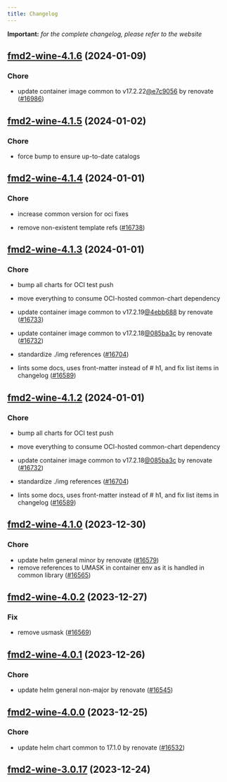 ```yaml
---
title: Changelog
---
```


**Important:**
*for the complete changelog, please refer to the website*




## [fmd2-wine-4.1.6](https://github.com/truecharts/charts/compare/fmd2-wine-4.1.5...fmd2-wine-4.1.6) (2024-01-09)

### Chore



- update container image common to v17.2.22[@e7c9056](https://github.com/e7c9056) by renovate ([#16986](https://github.com/truecharts/charts/issues/16986))


## [fmd2-wine-4.1.5](https://github.com/truecharts/charts/compare/fmd2-wine-4.1.4...fmd2-wine-4.1.5) (2024-01-02)

### Chore



- force bump to ensure up-to-date catalogs


## [fmd2-wine-4.1.4](https://github.com/truecharts/charts/compare/fmd2-wine-4.1.3...fmd2-wine-4.1.4) (2024-01-01)

### Chore



- increase common version for oci fixes

- remove non-existent template refs ([#16738](https://github.com/truecharts/charts/issues/16738))


## [fmd2-wine-4.1.3](https://github.com/truecharts/charts/compare/fmd2-wine-4.1.0...fmd2-wine-4.1.3) (2024-01-01)

### Chore



- bump all charts for OCI test push

- move everything to consume OCI-hosted common-chart dependency

- update container image common to v17.2.19[@4ebb688](https://github.com/4ebb688) by renovate ([#16733](https://github.com/truecharts/charts/issues/16733))

- update container image common to v17.2.18[@085ba3c](https://github.com/085ba3c) by renovate ([#16732](https://github.com/truecharts/charts/issues/16732))

- standardize ./img references ([#16704](https://github.com/truecharts/charts/issues/16704))

- lints some docs, uses front-matter instead of # h1, and fix list items in changelog ([#16589](https://github.com/truecharts/charts/issues/16589))


## [fmd2-wine-4.1.2](https://github.com/truecharts/charts/compare/fmd2-wine-4.1.0...fmd2-wine-4.1.2) (2024-01-01)

### Chore



- bump all charts for OCI test push

- move everything to consume OCI-hosted common-chart dependency

- update container image common to v17.2.18[@085ba3c](https://github.com/085ba3c) by renovate ([#16732](https://github.com/truecharts/charts/issues/16732))

- standardize ./img references ([#16704](https://github.com/truecharts/charts/issues/16704))

- lints some docs, uses front-matter instead of # h1, and fix list items in changelog ([#16589](https://github.com/truecharts/charts/issues/16589))
## [fmd2-wine-4.1.0](https://github.com/truecharts/charts/compare/fmd2-wine-4.0.2...fmd2-wine-4.1.0) (2023-12-30)

### Chore

- update helm general minor by renovate ([#16579](https://github.com/truecharts/charts/issues/16579))
- remove references to UMASK in container env as it is handled in common library ([#16565](https://github.com/truecharts/charts/issues/16565))

## [fmd2-wine-4.0.2](https://github.com/truecharts/charts/compare/fmd2-wine-4.0.1...fmd2-wine-4.0.2) (2023-12-27)

### Fix

- remove usmask ([#16569](https://github.com/truecharts/charts/issues/16569))

## [fmd2-wine-4.0.1](https://github.com/truecharts/charts/compare/fmd2-wine-4.0.0...fmd2-wine-4.0.1) (2023-12-26)

### Chore

- update helm general non-major by renovate ([#16545](https://github.com/truecharts/charts/issues/16545))

## [fmd2-wine-4.0.0](https://github.com/truecharts/charts/compare/fmd2-wine-3.0.17...fmd2-wine-4.0.0) (2023-12-25)

### Chore

- update helm chart common to 17.1.0 by renovate ([#16532](https://github.com/truecharts/charts/issues/16532))

## [fmd2-wine-3.0.17](https://github.com/truecharts/charts/compare/fmd2-wine-3.0.16...fmd2-wine-3.0.17) (2023-12-24)
